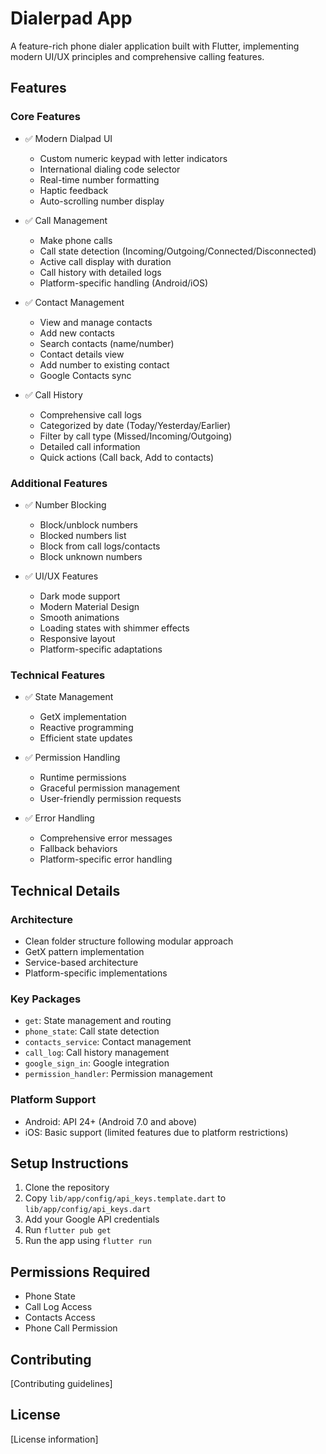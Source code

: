 # Dialerpad App

A feature-rich phone dialer application built with Flutter, implementing modern UI/UX principles and comprehensive calling features.

## Features

### Core Features
- ✅ Modern Dialpad UI
  - Custom numeric keypad with letter indicators
  - International dialing code selector
  - Real-time number formatting
  - Haptic feedback
  - Auto-scrolling number display

- ✅ Call Management
  - Make phone calls
  - Call state detection (Incoming/Outgoing/Connected/Disconnected)
  - Active call display with duration
  - Call history with detailed logs
  - Platform-specific handling (Android/iOS)

- ✅ Contact Management
  - View and manage contacts
  - Add new contacts
  - Search contacts (name/number)
  - Contact details view
  - Add number to existing contact
  - Google Contacts sync

- ✅ Call History
  - Comprehensive call logs
  - Categorized by date (Today/Yesterday/Earlier)
  - Filter by call type (Missed/Incoming/Outgoing)
  - Detailed call information
  - Quick actions (Call back, Add to contacts)

### Additional Features
- ✅ Number Blocking
  - Block/unblock numbers
  - Blocked numbers list
  - Block from call logs/contacts
  - Block unknown numbers

- ✅ UI/UX Features
  - Dark mode support
  - Modern Material Design
  - Smooth animations
  - Loading states with shimmer effects
  - Responsive layout
  - Platform-specific adaptations

### Technical Features
- ✅ State Management
  - GetX implementation
  - Reactive programming
  - Efficient state updates

- ✅ Permission Handling
  - Runtime permissions
  - Graceful permission management
  - User-friendly permission requests

- ✅ Error Handling
  - Comprehensive error messages
  - Fallback behaviors
  - Platform-specific error handling

## Technical Details

### Architecture
- Clean folder structure following modular approach
- GetX pattern implementation
- Service-based architecture
- Platform-specific implementations

### Key Packages
- `get`: State management and routing
- `phone_state`: Call state detection
- `contacts_service`: Contact management
- `call_log`: Call history management
- `google_sign_in`: Google integration
- `permission_handler`: Permission management

### Platform Support
- Android: API 24+ (Android 7.0 and above)
- iOS: Basic support (limited features due to platform restrictions)

## Setup Instructions

1. Clone the repository
2. Copy `lib/app/config/api_keys.template.dart` to `lib/app/config/api_keys.dart`
3. Add your Google API credentials
4. Run `flutter pub get`
5. Run the app using `flutter run`

## Permissions Required
- Phone State
- Call Log Access
- Contacts Access
- Phone Call Permission

## Contributing
[Contributing guidelines]

## License
[License information]
